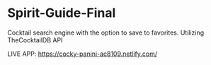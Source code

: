 # Spirit-Guide-Final

Cocktail search engine with the option to save to favorites.
Utilizing TheCocktailDB API

LIVE APP: https://cocky-panini-ac8109.netlify.com/
